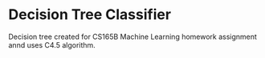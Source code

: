 # Decision Tree Classifier
Decision tree created for CS165B Machine Learning homework assignment annd uses C4.5 algorithm.
